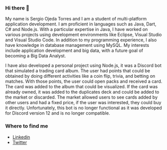### Hi there 👋

<!--
**sergiotorres262/sergiotorres262** is a ✨ _special_ ✨ repository because its `README.md` (this file) appears on your GitHub profile.-->

My name is Sergio Ojeda Torres and I am a student of multi-platform application development. I am proficient in languages such as Java, Dart, C# and Node.js. With a particular expertise in Java, I have worked on various projects using development environments like Eclipse, Visual Studio and Visual Studio Code. In addition to my programming experience, I also have knowledge in database management using MySQL. My interests include application development and big data, with a future goal of becoming a Big Data Analyst.

I have also developed a personal project using Node.js, it was a Discord bot that simulated a trading card album. The user had points that could be obtained by doing different activities like a coin flip, trivia, and betting on matches. With those points, the user could open packs and received a card. The card was added to the album that could be visualized. If the card was already owned, it was added to the duplicates deck and could be added to the market or discarded. The market allowed users to see cards added by other users and had a fixed price, if the user was interested, they could buy it directly. Unfortunately, this bot is no longer functional as it was developed for Discord version 12 and is no longer compatible.

### Where to find me

 - [Linkedin](https://linkedin.com/in/sergio-ojeda-torres/)
 - [Twitter](https://twitter.com/Sergitest_)

